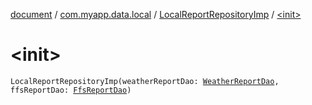 [document](../../index.md) / [com.myapp.data.local](../index.md) / [LocalReportRepositoryImp](index.md) / [&lt;init&gt;](./-init-.md)

# &lt;init&gt;

`LocalReportRepositoryImp(weatherReportDao: `[`WeatherReportDao`](../../com.myapp.data.local.database.dao.report/-weather-report-dao/index.md)`, ffsReportDao: `[`FfsReportDao`](../../com.myapp.data.local.database.dao.report/-ffs-report-dao/index.md)`)`